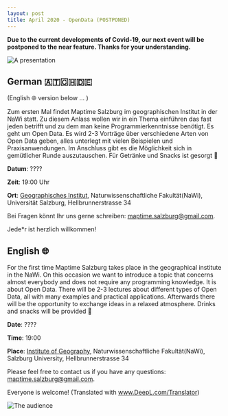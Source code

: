 ```yaml
---
layout: post
title: April 2020 - OpenData (POSTPONED)
---
```


**Due to the current developments of Covid-19, our next event will be postponed to the near feature. Thanks for your understanding.**

![A presentation]({{site.baseurl}}/img/2019-11-14_30days.jpg)

## German 🇦🇹🇨🇭🇩🇪
(English 🌐 version below ... )

Zum ersten Mal findet Maptime Salzburg im geographischen Institut in der NaWi statt. Zu diesem Anlass wollen wir in ein Thema einführen das fast jeden betrifft und zu dem man keine Programmierkenntnisse benötigt. Es geht um Open Data. Es wird 2-3 Vorträge über verschiedene Arten von Open Data geben, alles unterlegt mit vielen Beispielen und Praxisanwendungen. Im Anschluss gibt es die Möglichkeit sich in gemütlicher Runde auszutauschen. Für Getränke und Snacks ist gesorgt 🍻

**Datum**: ????

**Zeit**: 19:00 Uhr

**Ort**: [Geographisches Institut](https://www.openstreetmap.org/node/818902658), Naturwissenschaftliche Fakultät(NaWi), Universität Salzburg, Hellbrunnerstrasse 34

Bei Fragen könnt Ihr uns gerne schreiben: [maptime.salzburg@gmail.com](mailto:maptime.salzburg@gmail.com?subject=October%202019%20Stammtisch).

Jede*r ist herzlich willkommen!

## English 🌐

For the first time Maptime Salzburg takes place in the geographical institute in the NaWi. On this occasion we want to introduce a topic that concerns almost everybody and does not require any programming knowledge. It is about Open Data. There will be 2-3 lectures about different types of Open Data, all with many examples and practical applications. Afterwards there will be the opportunity to exchange ideas in a relaxed atmosphere. Drinks and snacks will be provided 🍻

**Date**: ????

**Time**: 19:00

**Place**: [Institute of Geography](https://www.openstreetmap.org/node/818902658), Naturwissenschaftliche Fakultät(NaWi), Salzburg University, Hellbrunnerstrasse 34

Please feel free to contact us if you have any questions: [maptime.salzburg@gmail.com](mailto:maptime.salzburg@gmail.com?subject=October%202019%20Stammtisch).

Everyone is welcome!
(Translated with www.DeepL.com/Translator)

![The audience]({{site.baseurl}}/img/2019-11-14_Audience.jpg)
